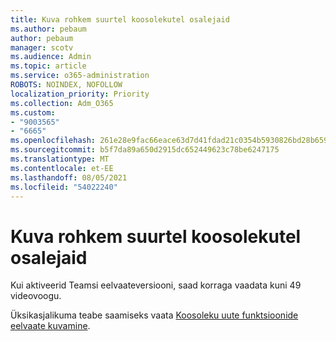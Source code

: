 ```yaml
---
title: Kuva rohkem suurtel koosolekutel osalejaid
ms.author: pebaum
author: pebaum
manager: scotv
ms.audience: Admin
ms.topic: article
ms.service: o365-administration
ROBOTS: NOINDEX, NOFOLLOW
localization_priority: Priority
ms.collection: Adm_O365
ms.custom:
- "9003565"
- "6665"
ms.openlocfilehash: 261e28e9fac66eace63d7d41fdad21c0354b5930826bd28b659ce5e3d159655f
ms.sourcegitcommit: b5f7da89a650d2915dc652449623c78be6247175
ms.translationtype: MT
ms.contentlocale: et-EE
ms.lasthandoff: 08/05/2021
ms.locfileid: "54022240"
---
```

# <a name="see-more-participants-in-a-large-meeting"></a>Kuva rohkem suurtel koosolekutel osalejaid

Kui aktiveerid Teamsi eelvaateversiooni, saad korraga vaadata kuni 49 videovoogu.

Üksikasjalikuma teabe saamiseks vaata [Koosoleku uute funktsioonide eelvaate kuvamine](https://support.microsoft.com/office/04533e91-3203-4530-a1c0-8f77c0731699).
